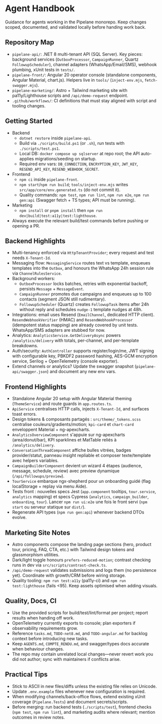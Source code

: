 # Agent Handbook

Guidance for agents working in the Pipelane monorepo. Keep changes scoped, documented, and validated locally before handing work back.

## Repository Map
- `pipelane-api/`: .NET 8 multi-tenant API (SQL Server). Key pieces: background services (`OutboxProcessor`, `CampaignRunner`, Quartz `FollowupScheduler`), channel adapters (WhatsApp/Email/SMS), webhook plumbing, xUnit tests in `tests/`.
- `pipelane-front/`: Angular 20 operator console (standalone components, Angular Material, chart.js). Helpers live in `tools/` (`inject-env.mjs`, `fetch-swagger.mjs`).
- `pipelane-marketing/`: Astro + Tailwind marketing site with pa11y/Lighthouse scripts and `/api/demo-request` endpoint.
- `.github/workflows/`: CI definitions that must stay aligned with script and tooling changes.

## Getting Started
- Backend
  - `dotnet restore` inside `pipelane-api`.
  - Build via `./scripts/build.ps1` (or `.sh`), run tests with `./scripts/test.ps1`.
  - Local DB: `docker compose up sqlserver` at repo root; the API auto-applies migrations/seeding on startup.
  - Required env vars: `DB_CONNECTION`, `ENCRYPTION_KEY`, `JWT_KEY`, `RESEND_API_KEY`, `RESEND_WEBHOOK_SECRET`.
- Frontend
  - `npm ci` inside `pipelane-front`.
  - `npm start`/`npm run build`; `tools/inject-env.mjs` writes `src/app/core/env.generated.ts` (do not commit it).
  - Quality commands: `npm test`, `npm run lint`, `npm run e2e`, `npm run gen:api` (Swagger fetch + TS types; API must be running).
- Marketing
  - `npm install` or `pnpm install` then `npm run dev|build|test:a11y|test:lighthouse`.
- Always execute the relevant build/test commands before pushing or opening a PR.

## Backend Highlights
- Multi-tenancy enforced via `HttpTenantProvider`; every request and test needs `X-Tenant-Id`.
- Messaging flow: `MessagingService` routes text vs template, enqueues templates into the `Outbox`, and honours the WhatsApp 24h session rule via `ChannelRulesService`.
- Background workers:
  - `OutboxProcessor` locks batches, retries with exponential backoff, persists `Message` + `MessageEvent`.
  - `CampaignRunner` promotes due campaigns and enqueues up to 100 contacts (segment JSON still rudimentary).
  - `FollowupScheduler` (Quartz) creates `FollowupTask` items after 24h without reply and schedules `nudge-1` template nudges at 48h.
- Integrations: email uses Resend (`EmailChannel`, dedicated HTTP client). `ResendWebhookVerifier` (HMAC) and `ResendWebhookProcessor` (idempotent status mapping) are already covered by unit tests. WhatsApp/SMS adapters are stubbed for now.
- Analytics: `AnalyticsService.GetDeliveryAsync` powers `/analytics/delivery` with totals, per-channel, and per-template breakdowns.
- Auth/security: `AuthController` supports register/login/me, JWT signing with configurable key, PBKDF2 password hashing, AES-GCM encryption service, Serilog + OpenTelemetry (console exporter).
- Extend channels or analytics? Update the swagger snapshot (`pipelane-api/swagger.json`) and document any new env vars.

## Frontend Highlights
- Standalone Angular 20 setup with Angular Material theming (`ThemeService`) and route guards in `app.routes.ts`.
- `ApiService` centralises HTTP calls, injects `X-Tenant-Id`, and surfaces toast errors.
- Design tokens & composants partagés : `src/theme/_tokens.scss` centralise couleurs/gradients/motion; `kpi-card` et `chart-card` enveloppent Material + ng-apexcharts.
- `AnalyticsOverviewComponent` s'appuie sur ng-apexcharts (area/donut/bar), KPI sparklines et MatTable reliés à `/analytics/delivery`.
- `ConversationThreadComponent` affiche bulles vitrées, badges provider/statut, panneau insight repliable et composer texte/template avec helpers variables.
- `CampaignBuilderComponent` devient un wizard 4 étapes (audience, message, schedule, review) avec preview dynamique (`/api/followups/preview`).
- `TourService` embarque ngx-shepherd pour un onboarding guidé (flag localStorage + replay via menu Aide).
- Tests front : nouvelles specs Jest (`app.component` tooltips, `tour.service`, `analytics` mapping) et specs Cypress (`analytics`, `campaign_builder`, `onboarding`, `tour`). Lancer `npm run ui:e2e` une fois le front servi (`npm start` ou serveur statique sur `dist/`).
- Regenerate API types (`npm run gen:api`) whenever backend DTOs evolve.

## Marketing Site Notes
- Astro components compose the landing page sections (hero, product tour, pricing, FAQ, CTA, etc.) with Tailwind design tokens and glassmorphism utilities.
- Dark/light toggle honours `prefers-reduced-motion`; contrast checking runs in dev via `src/scripts/contrast-check.ts`.
- `/api/demo-request` validates submissions and logs them (no persistence yet). Coordinate with growth/CRM before wiring storage.
- Quality tooling: `npm run test:a11y` (pa11y-ci) and `npm run test:lighthouse` (fails <95). Keep assets optimised when adding visuals.

## Quality, Docs, CI
- Use the provided scripts for build/test/lint/format per project; report results when handing off work.
- OpenTelemetry currently exports to console; plan exporters if observability requirements grow.
- Reference `tasks.md`, `TODO-net8.md`, and `TODO-angular.md` for backlog context before introducing new tasks.
- Keep `AGENTS.md`, `COMPTE_RENDU.md`, and swagger/types docs accurate when behaviour changes.
- The repo may contain unrelated local changes—never revert work you did not author; sync with maintainers if conflicts arise.

## Practical Tips
- Stick to ASCII in new files/diffs unless the existing file relies on Unicode.
- Update `.env.example` files whenever new configuration is required.
- When modifying channels/back-office flows, extend existing xUnit coverage (`Pipelane.Tests`) and document secrets/scripts.
- Before merging: run backend tests (`./scripts/test`), frontend checks (`npm test`, `npm run lint`), and marketing audits where relevant; mention outcomes in review notes.
